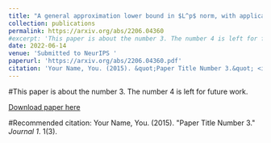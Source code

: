 ```yaml
---
title: "A general approximation lower bound in $L^p$ norm, with applications to feed-forward neural networks"
collection: publications
permalink: https://arxiv.org/abs/2206.04360
#excerpt: 'This paper is about the number 3. The number 4 is left for future work.'
date: 2022-06-14
venue: 'Submitted to NeurIPS '
paperurl: 'https://arxiv.org/abs/2206.04360.pdf'
citation: 'Your Name, You. (2015). &quot;Paper Title Number 3.&quot; <i>Journal 1</i>. 1(3).'
---
```

#This paper is about the number 3. The number 4 is left for future work.

[Download paper here](https://arxiv.org/abs/2206.04360.pdf)

#Recommended citation: Your Name, You. (2015). "Paper Title Number 3." <i>Journal 1</i>. 1(3).
